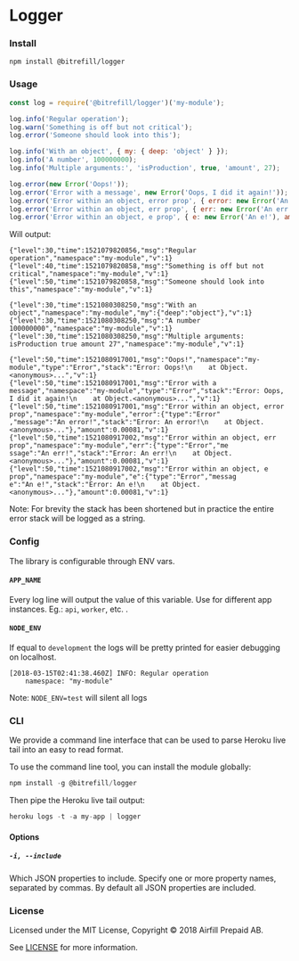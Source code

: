 # Logger

### Install
```
npm install @bitrefill/logger
```

### Usage
```js
const log = require('@bitrefill/logger')('my-module');

log.info('Regular operation');
log.warn('Something is off but not critical');
log.error('Someone should look into this');

log.info('With an object', { my: { deep: 'object' } });
log.info('A number', 100000000);
log.info('Multiple arguments:', 'isProduction', true, 'amount', 27);

log.error(new Error('Oops!'));
log.error('Error with a message', new Error('Oops, I did it again!'));
log.error('Error within an object, error prop', { error: new Error('An error!'), amount: 0.00081 });
log.error('Error within an object, err prop', { err: new Error('An err!'), amount: 0.00081 });
log.error('Error within an object, e prop', { e: new Error('An e!'), amount: 0.00081 });
```
Will output:
```
{"level":30,"time":1521079820856,"msg":"Regular operation","namespace":"my-module","v":1}
{"level":40,"time":1521079820858,"msg":"Something is off but not critical","namespace":"my-module","v":1}
{"level":50,"time":1521079820858,"msg":"Someone should look into this","namespace":"my-module","v":1}

{"level":30,"time":1521080308250,"msg":"With an object","namespace":"my-module","my":{"deep":"object"},"v":1}
{"level":30,"time":1521080308250,"msg":"A number 100000000","namespace":"my-module","v":1}
{"level":30,"time":1521080308250,"msg":"Multiple arguments: isProduction true amount 27","namespace":"my-module","v":1}

{"level":50,"time":1521080917001,"msg":"Oops!","namespace":"my-module","type":"Error","stack":"Error: Oops!\n    at Object.
<anonymous>...","v":1}
{"level":50,"time":1521080917001,"msg":"Error with a message","namespace":"my-module","type":"Error","stack":"Error: Oops,
I did it again!\n    at Object.<anonymous>...","v":1}
{"level":50,"time":1521080917001,"msg":"Error within an object, error prop","namespace":"my-module","error":{"type":"Error"
,"message":"An error!","stack":"Error: An error!\n    at Object.<anonymous>..."},"amount":0.00081,"v":1}
{"level":50,"time":1521080917002,"msg":"Error within an object, err prop","namespace":"my-module","err":{"type":"Error","me
ssage":"An err!","stack":"Error: An err!\n    at Object.<anonymous>..."},"amount":0.00081,"v":1}
{"level":50,"time":1521080917002,"msg":"Error within an object, e prop","namespace":"my-module","e":{"type":"Error","messag
e":"An e!","stack":"Error: An e!\n    at Object.<anonymous>..."},"amount":0.00081,"v":1}
```
Note: For brevity the stack has been shortened but in practice the entire error stack will be logged as a string.
### Config
The library is configurable through ENV vars.

#### `APP_NAME`
Every log line will output the value of this variable. Use for different app instances. Eg.: `api`, `worker`, etc. .

#### `NODE_ENV`
If equal to `development` the logs will be pretty printed for easier debugging on localhost.
```
[2018-03-15T02:41:38.460Z] INFO: Regular operation
    namespace: "my-module"
```
Note: `NODE_ENV=test` will silent all logs

### CLI

We provide a command line interface that can be used to parse Heroku live tail into an easy to read format.

To use the command line tool, you can install the module globally:
```js
npm install -g @bitrefill/logger
```

Then pipe the Heroku live tail output:
```js
heroku logs -t -a my-app | logger
```

#### Options

##### `-i, --include`
Which JSON properties to include. Specify one or more property names, separated by commas. By default all JSON properties are included.

### License
Licensed under the MIT License, Copyright © 2018 Airfill Prepaid AB.

See [LICENSE](./LICENSE) for more information.

